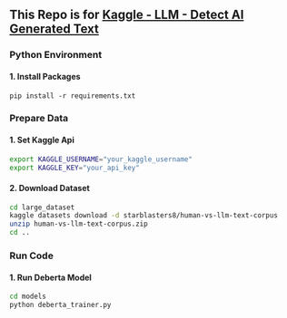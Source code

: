 ## This Repo is for [Kaggle - LLM - Detect AI Generated Text](https://www.kaggle.com/competitions/llm-detect-ai-generated-text)



### Python Environment

#### 1. Install Packages

```b
pip install -r requirements.txt
```



### Prepare Data

#### 1. Set Kaggle Api

```bash
export KAGGLE_USERNAME="your_kaggle_username"
export KAGGLE_KEY="your_api_key"
```

#### 2. Download Dataset

```bash
cd large_dataset
kaggle datasets download -d starblasters8/human-vs-llm-text-corpus
unzip human-vs-llm-text-corpus.zip
cd ..
```



### Run Code

#### 1.  Run Deberta Model

```bash
cd models
python deberta_trainer.py
```
